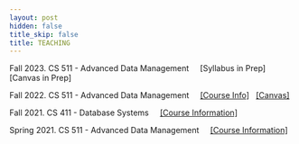 ```yaml
---
layout: post
hidden: false
title_skip: false
title: TEACHING
---
```


Fall 2023. CS 511 - Advanced Data Management
&nbsp; &nbsp;
[Syllabus in Prep] &nbsp;
[Canvas in Prep]
<!-- [[Course Info]](teaching/fall2022/cs511) &nbsp;
[[Canvas]](https://canvas.illinois.edu/courses/30559) -->

Fall 2022. CS 511 - Advanced Data Management
&nbsp; &nbsp;
[[Course Info]](teaching/fall2022/cs511) &nbsp;
[[Canvas]](https://canvas.illinois.edu/courses/30559)


Fall 2021. CS 411 - Database Systems
&nbsp; &nbsp;
[[Course Information]](teaching/fall2021/cs411)


Spring 2021. CS 511 - Advanced Data Management 
&nbsp; &nbsp;
[[Course Information]](/teaching/sp2021/cs511)

